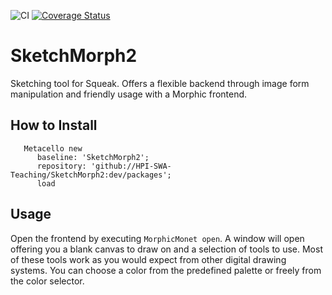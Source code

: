 ![CI](https://github.com/hpi-swa-teaching/SketchMorph2/workflows/CI/badge.svg?branch=dev)
[![Coverage Status](https://coveralls.io/repos/github/hpi-swa-teaching/SketchMorph2/badge.svg?branch=dev)](https://coveralls.io/github/hpi-swa-teaching/SketchMorph2?branch=dev)

# SketchMorph2
Sketching tool for Squeak. Offers a flexible backend through image form manipulation and friendly usage with a Morphic frontend.

## How to Install

```Smalltalk
   Metacello new 
      baseline: 'SketchMorph2';
      repository: 'github://HPI-SWA-Teaching/SketchMorph2:dev/packages';
      load
```
## Usage
Open the frontend by executing `MorphicMonet open`. A window will open offering you a blank canvas to draw on and a selection of tools to use. Most of these tools work as you would expect from other digital drawing systems. You can choose a color from the predefined palette or freely from the color selector.
